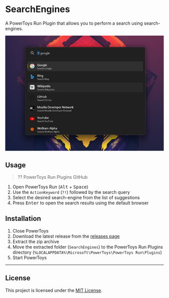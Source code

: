# SearchEngines

A PowerToys Run Plugin that allows you to perform a search using search-engines.

<!-- TODO: Add Screenshot -->
![Demonstration](./screenshot.png)

## Usage

> ?? PowerToys Run Plugins GitHub

1. Open PowerToys Run (<kbd>Alt</kbd> + <kbd>Space</kbd>)
2. Use the `ActionKeyword` (`?!`) followed by the search query
3. Select the desired search-engine from the list of suggestions
4. Press <kbd>Enter</kbd> to open the search results using the default browser

## Installation

1. Close PowerToys
2. Download the latest release from the [releases page][releases]
3. Extract the zip archive
4. Move the extracted folder (`SearchEngines`) to the PowerToys Run Plugins directory (`%LOCALAPPDATA%\Microsoft\PowerToys\PowerToys Run\Plugins`)
5. Start PowerToys

---

## License

This project is licensed under the [MIT License](./LICENSE).

[releases]: https://github.com/Shresht7/PowerToysRun-SearchEngines/releases

